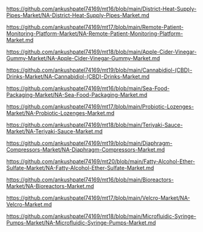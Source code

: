 <p><a href="https://github.com/ankushpatel74169/mt16/blob/main/District-Heat-Supply-Pipes-Market/NA-District-Heat-Supply-Pipes-Market.md">https://github.com/ankushpatel74169/mt16/blob/main/District-Heat-Supply-Pipes-Market/NA-District-Heat-Supply-Pipes-Market.md</a></p><p><a href="https://github.com/ankushpatel74169/mt17/blob/main/Remote-Patient-Monitoring-Platform-Market/NA-Remote-Patient-Monitoring-Platform-Market.md">https://github.com/ankushpatel74169/mt17/blob/main/Remote-Patient-Monitoring-Platform-Market/NA-Remote-Patient-Monitoring-Platform-Market.md</a></p><p><a href="https://github.com/ankushpatel74169/mt18/blob/main/Apple-Cider-Vinegar-Gummy-Market/NA-Apple-Cider-Vinegar-Gummy-Market.md">https://github.com/ankushpatel74169/mt18/blob/main/Apple-Cider-Vinegar-Gummy-Market/NA-Apple-Cider-Vinegar-Gummy-Market.md</a></p><p><a href="https://github.com/ankushpatel74169/mt19/blob/main/Cannabidiol-(CBD)-Drinks-Market/NA-Cannabidiol-(CBD)-Drinks-Market.md">https://github.com/ankushpatel74169/mt19/blob/main/Cannabidiol-(CBD)-Drinks-Market/NA-Cannabidiol-(CBD)-Drinks-Market.md</a></p><p><a href="https://github.com/ankushpatel74169/mt16/blob/main/Sea-Food-Packaging-Market/NA-Sea-Food-Packaging-Market.md">https://github.com/ankushpatel74169/mt16/blob/main/Sea-Food-Packaging-Market/NA-Sea-Food-Packaging-Market.md</a></p><p><a href="https://github.com/ankushpatel74169/mt17/blob/main/Probiotic-Lozenges-Market/NA-Probiotic-Lozenges-Market.md">https://github.com/ankushpatel74169/mt17/blob/main/Probiotic-Lozenges-Market/NA-Probiotic-Lozenges-Market.md</a></p><p><a href="https://github.com/ankushpatel74169/mt18/blob/main/Teriyaki-Sauce-Market/NA-Teriyaki-Sauce-Market.md">https://github.com/ankushpatel74169/mt18/blob/main/Teriyaki-Sauce-Market/NA-Teriyaki-Sauce-Market.md</a></p><p><a href="https://github.com/ankushpatel74169/mt19/blob/main/Diaphragm-Compressors-Market/NA-Diaphragm-Compressors-Market.md">https://github.com/ankushpatel74169/mt19/blob/main/Diaphragm-Compressors-Market/NA-Diaphragm-Compressors-Market.md</a></p><p><a href="https://github.com/ankushpatel74169/mt20/blob/main/Fatty-Alcohol-Ether-Sulfate-Market/NA-Fatty-Alcohol-Ether-Sulfate-Market.md">https://github.com/ankushpatel74169/mt20/blob/main/Fatty-Alcohol-Ether-Sulfate-Market/NA-Fatty-Alcohol-Ether-Sulfate-Market.md</a></p><p><a href="https://github.com/ankushpatel74169/mt16/blob/main/Bioreactors-Market/NA-Bioreactors-Market.md">https://github.com/ankushpatel74169/mt16/blob/main/Bioreactors-Market/NA-Bioreactors-Market.md</a></p><p><a href="https://github.com/ankushpatel74169/mt17/blob/main/Velcro-Market/NA-Velcro-Market.md">https://github.com/ankushpatel74169/mt17/blob/main/Velcro-Market/NA-Velcro-Market.md</a></p><p><a href="https://github.com/ankushpatel74169/mt18/blob/main/Microfluidic-Syringe-Pumps-Market/NA-Microfluidic-Syringe-Pumps-Market.md">https://github.com/ankushpatel74169/mt18/blob/main/Microfluidic-Syringe-Pumps-Market/NA-Microfluidic-Syringe-Pumps-Market.md</a></p>
